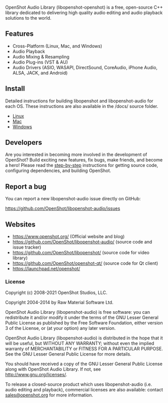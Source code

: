 OpenShot Audio Library (libopenshot-openshot) is a free, open-source C++ library dedicated to
delivering high quality audio editing and audio playback solutions to the world.

## Features

* Cross-Platform (Linux, Mac, and Windows)
* Audio Playback
* Audio Mixing & Resampling
* Audio Plug-ins (VST & AU)
* Audio Drivers (ASIO, WASAPI, DirectSound, CoreAudio, iPhone Audio, ALSA, JACK, and Android)

## Install

Detailed instructions for building libopenshot and libopenshot-audio for each OS. These instructions
are also available in the /docs/ source folder.

   * [Linux](https://github.com/OpenShot/libopenshot/wiki/Linux-Build-Instructions)
   * [Mac](https://github.com/OpenShot/libopenshot/wiki/Mac-Build-Instructions)
   * [Windows](https://github.com/OpenShot/libopenshot/wiki/Windows-Build-Instructions)

## Developers

Are you interested in becoming more involved in the development of
OpenShot? Build exciting new features, fix bugs, make friends, and become a hero!
Please read the [step-by-step](https://github.com/OpenShot/openshot-qt/wiki/Become-a-Developer)
instructions for getting source code, configuring dependencies, and building OpenShot.

## Report a bug

You can report a new libopenshot-audio issue directly on GitHub:

https://github.com/OpenShot/libopenshot-audio/issues

## Websites

- https://www.openshot.org/  (Official website and blog)
- https://github.com/OpenShot/libopenshot-audio/ (source code and issue tracker)
- https://github.com/OpenShot/libopenshot/ (source code for video library)
- https://github.com/OpenShot/openshot-qt/ (source code for Qt client)
- https://launchpad.net/openshot/

### License

Copyright (c) 2008-2021 OpenShot Studios, LLC.

Copyright 2004-2014 by Raw Material Software Ltd.

OpenShot Audio Library (libopenshot-audio) is free software: you can redistribute it
and/or modify it under the terms of the GNU Lesser General Public License
as published by the Free Software Foundation, either version 3 of the
License, or (at your option) any later version.

OpenShot Audio Library (libopenshot-audio) is distributed in the hope that it will be
useful, but WITHOUT ANY WARRANTY; without even the implied warranty of
MERCHANTABILITY or FITNESS FOR A PARTICULAR PURPOSE. See the
GNU Lesser General Public License for more details.

You should have received a copy of the GNU Lesser General Public License
along with OpenShot Audio Library. If not, see http://www.gnu.org/licenses/.

To release a closed-source product which uses libopenshot-audio (i.e. audio
editing and playback), commercial licenses are also available: contact
sales@openshot.org for more information.
